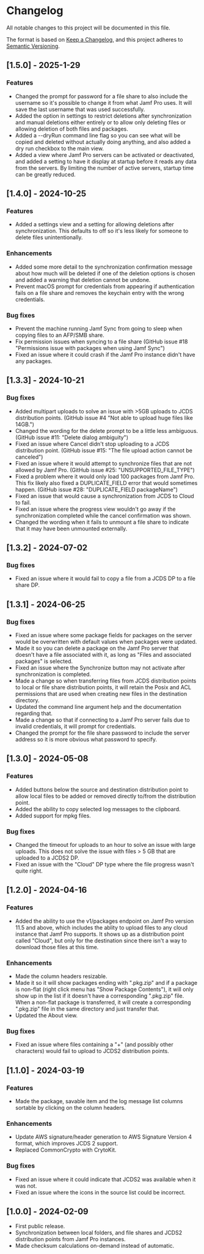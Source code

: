 # Changelog
All notable changes to this project will be documented in this file.

The format is based on [Keep a Changelog](https://keepachangelog.com/en/1.0.0/),
and this project adheres to [Semantic Versioning](https://semver.org/spec/v2.0.0.html).

## [1.5.0] - 2025-1-29
### Features
- Changed the prompt for password for a file share to also include the username so it's possible to change it from what Jamf Pro uses. It will save the last username that was used successfully.
- Added the option in settings to restrict deletions after synchronization and manual deletions either entirely or to allow only deleting files or allowing deletion of both files and packages.
- Added a --dryRun command line flag so you can see what will be copied and deleted without actually doing anything, and also added a dry run checkbox to the main view.
- Added a view where Jamf Pro servers can be activated or deactivated, and added a setting to have it display at startup before it reads any data from the servers. By limiting the number of active servers, startup time can be greatly reduced.

## [1.4.0] - 2024-10-25
### Features
- Added a settings view and a setting for allowing deletions after synchronization. This defaults to off so it's less likely for someone to delete files unintentionally.
### Enhancements
- Added some more detail to the synchronization confirmation message about how much will be deleted if one of the deletion options is chosen and added a warning that deletion cannot be undone.
- Prevent macOS prompt for credentials from appearing if authentication fails on a file share and removes the keychain entry with the wrong credentials.
### Bug fixes
- Prevent the machine running Jamf Sync from going to sleep when copying files to an AFP/SMB share.
- Fix permission issues when syncing to a file share (GitHub issue #18 "Permissions issue with packages when using Jamf Sync")
- Fixed an issue where it could crash if the Jamf Pro instance didn't have any packages.

## [1.3.3] - 2024-10-21
### Bug fixes
- Added multipart uploads to solve an issue with >5GB uploads to JCDS distribution points. (GitHub issue #4 "Not able to upload huge files like 14GB.")
- Changed the wording for the delete prompt to be a little less ambiguous. (GitHub issue #11: "Delete dialog ambiguity")
- Fixed an issue where Cancel didn't stop uploading to a JCDS distribution point. (GitHub issue #15: "The file upload action cannot be canceled")
- Fixed an issue where it would attempt to synchronize files that are not allowed by Jamf Pro. (GitHub issue #25: "UNSUPPORTED_FILE_TYPE")
- Fixed a problem where it would only load 100 packages from Jamf Pro. This fix likely also fixed a DUPLICATE_FIELD error that would sometimes happen. (GitHub issue #28: "DUPLICATE_FIELD packageName")
- Fixed an issue that would cause a synchronization from JCDS to Cloud to fail.
- Fixed an issue where the progress view wouldn't go away if the synchronization completed while the cancel confirmation was shown.
- Changed the wording when it fails to unmount a file share to indicate that it may have been unmounted externally.

## [1.3.2] - 2024-07-02
### Bug fixes
- Fixed an issue where it would fail to copy a file from a JCDS DP to a file share DP.

## [1.3.1] - 2024-06-25
### Bug fixes
- Fixed an issue where some package fields for packages on the server would be overwritten with default values when packages were updated.
- Made it so you can delete a package on the Jamf Pro server that doesn't have a file associated with it, as long as "Files and associated packages" is selected.
- Fixed an issue where the Synchronize button may not activate after synchronization is completed.
- Made a change so when transferring files from JCDS distribution points to local or file share distribution points, it will retain the Posix and ACL permissions that are used when creating new files in the destination directory.
- Updated the command line argument help and the documentation regarding that.
- Made a change so that if connecting to a Jamf Pro server fails due to invalid credentials, it will prompt for credentials.
- Changed the prompt for the file share password to include the server address so it is more obvious what password to specify.

## [1.3.0] - 2024-05-08
### Features
- Added buttons below the source and destination distribution point to allow local files to be added or removed directly to/from the distribution point.
- Added the ability to copy selected log messages to the clipboard.
- Added support for mpkg files.
### Bug fixes
- Changed the timeout for uploads to an hour to solve an issue with large uploads. This does not solve the issue with files > 5 GB that are uploaded to a JCDS2 DP.
- Fixed an issue with the "Cloud" DP type where the file progress wasn't quite right.

## [1.2.0] - 2024-04-16
### Features
- Added the ability to use the v1/packages endpoint on Jamf Pro version 11.5 and above, which includes the ablity to upload files to any cloud instance that Jamf Pro supports. It shows up as a distribution point called "Cloud", but only for the destination since there isn't a way to download those files at this time.
### Enhancements
- Made the column headers resizable.
- Made it so it will show packages ending with ".pkg.zip" and if a package is non-flat (right click menu has "Show Package Contents"), it will only show up in the list if it doesn't have a corresponding ".pkg.zip" file. When a non-flat package is transferred, it will create a corresponding ".pkg.zip" file in the same directory and just transfer that.
- Updated the About view.
### Bug fixes
- Fixed an issue where files containing a "+" (and possibly other characters) would fail to upload to JCDS2 distribution points.

## [1.1.0] - 2024-03-19
### Features
- Made the package, savable item and the log message list columns sortable by clicking on the column headers.
### Enhancements
- Update AWS signature/header generation to AWS Signature Version 4 format, which improves JCDS 2 support.
- Replaced CommonCrypto with CrytoKit.
### Bug fixes
- Fixed an issue where it could indicate that JCDS2 was available when it was not.
- Fixed an issue where the icons in the source list could be incorrect.

## [1.0.0] - 2024-02-09
- First public release.
- Synchronization between local folders, and file shares and JCDS2 distribution points from Jamf Pro instances.
- Made checksum calculations on-demand instead of automatic.
